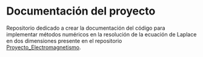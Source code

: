 # Documentación del proyecto

Repositorio dedicado a crear la documentación del código para implementar métodos numéricos en la resolución de la ecuación de Laplace en dos dimensiones presente en el repositorio [Proyecto_Electromagnetismo](https://github.com/angelf02/Proyecto_Electromagnetismo).
